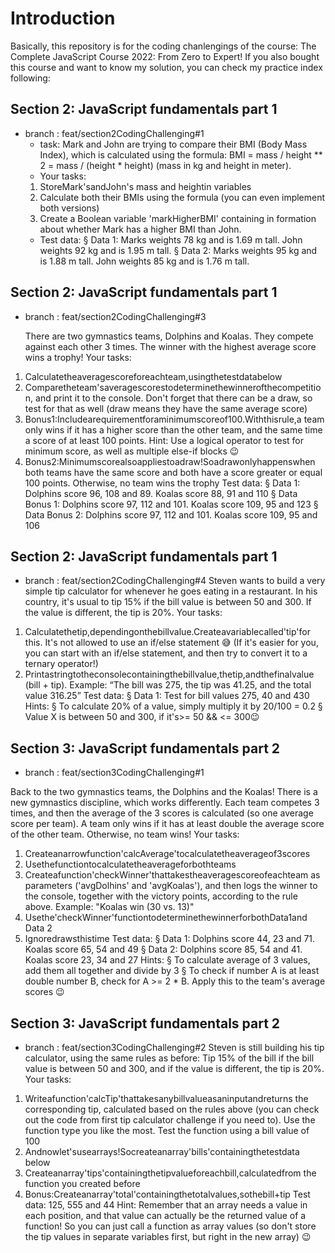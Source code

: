 # Introduction 

Basically, this repository is for the coding chanlengings of the course: The Complete JavaScript Course 2022: From Zero to Expert! If you also bought this course and want to know my solution, you can check my practice index following: 

## Section 2: JavaScript fundamentals part 1
 * branch : feat/section2CodingChallenging#1
    * task: Mark and John are trying to compare their BMI (Body Mass Index), which is calculated using the formula:
    BMI = mass / height ** 2 = mass / (height * height) (mass in kg and height in meter).
    * Your tasks:
    1. StoreMark'sandJohn's mass and heightin variables
    2. Calculate both their BMIs using the formula (you can even implement both
    versions)
    3. Create a Boolean variable 'markHigherBMI' containing in formation about
    whether Mark has a higher BMI than John.
    * Test data:
    § Data 1: Marks weights 78 kg and is 1.69 m tall. John weights 92 kg and is 1.95 m tall.
    § Data 2: Marks weights 95 kg and is 1.88 m tall. John weights 85 kg and is 1.76 m tall.
## Section 2: JavaScript fundamentals part 1
* branch : feat/section2CodingChallenging#3

   There are two gymnastics teams, Dolphins and Koalas. They compete against each other 3 times. The winner with the highest average score wins a trophy!
Your tasks:
1. Calculatetheaveragescoreforeachteam,usingthetestdatabelow
2. Comparetheteam'saveragescorestodeterminethewinnerofthecompetition,
and print it to the console. Don't forget that there can be a draw, so test for that
as well (draw means they have the same average score)
3. Bonus1:Includearequirementforaminimumscoreof100.Withthisrule,a
team only wins if it has a higher score than the other team, and the same time a score of at least 100 points. Hint: Use a logical operator to test for minimum score, as well as multiple else-if blocks 😉
4. Bonus2:Minimumscorealsoappliestoadraw!Soadrawonlyhappenswhen both teams have the same score and both have a score greater or equal 100 points. Otherwise, no team wins the trophy
Test data:
§ Data 1: Dolphins score 96, 108 and 89. Koalas score 88, 91 and 110
§ Data Bonus 1: Dolphins score 97, 112 and 101. Koalas score 109, 95 and 123 § Data Bonus 2: Dolphins score 97, 112 and 101. Koalas score 109, 95 and 106

## Section 2: JavaScript fundamentals part 1
* branch : feat/section2CodingChallenging#4
Steven wants to build a very simple tip calculator for whenever he goes eating in a restaurant. In his country, it's usual to tip 15% if the bill value is between 50 and 300. If the value is different, the tip is 20%.
Your tasks:
1. Calculatethetip,dependingonthebillvalue.Createavariablecalled'tip'for this. It's not allowed to use an if/else statement 😅 (If it's easier for you, you can start with an if/else statement, and then try to convert it to a ternary operator!)
2. Printastringtotheconsolecontainingthebillvalue,thetip,andthefinalvalue (bill + tip). Example: “The bill was 275, the tip was 41.25, and the total value 316.25”
Test data:
§ Data 1: Test for bill values 275, 40 and 430 Hints:
§ To calculate 20% of a value, simply multiply it by 20/100 = 0.2 § Value X is between 50 and 300, if it's>= 50 && <= 300😉


## Section 3: JavaScript fundamentals part 2
* branch : feat/section3CodingChallenging#1

Back to the two gymnastics teams, the Dolphins and the Koalas! There is a new gymnastics discipline, which works differently.
Each team competes 3 times, and then the average of the 3 scores is calculated (so one average score per team).
A team only wins if it has at least double the average score of the other team. Otherwise, no team wins!
Your tasks:
1. Createanarrowfunction'calcAverage'tocalculatetheaverageof3scores
2. Usethefunctiontocalculatetheaverageforbothteams
3. Createafunction'checkWinner'thattakestheaveragescoreofeachteam
as parameters ('avgDolhins' and 'avgKoalas'), and then logs the winner to the console, together with the victory points, according to the rule above. Example: "Koalas win (30 vs. 13)"
4. Usethe'checkWinner'functiontodeterminethewinnerforbothData1and Data 2
5. Ignoredrawsthistime
Test data:
§ Data 1: Dolphins score 44, 23 and 71. Koalas score 65, 54 and 49 § Data 2: Dolphins score 85, 54 and 41. Koalas score 23, 34 and 27
Hints:
§ To calculate average of 3 values, add them all together and divide by 3
§ To check if number A is at least double number B, check for A >= 2 * B.
Apply this to the team's average scores 😉

## Section 3: JavaScript fundamentals part 2
* branch : feat/section3CodingChallenging#2
Steven is still building his tip calculator, using the same rules as before: Tip 15% of the bill if the bill value is between 50 and 300, and if the value is different, the tip is 20%.
Your tasks:
1. Writeafunction'calcTip'thattakesanybillvalueasaninputandreturns the corresponding tip, calculated based on the rules above (you can check out the code from first tip calculator challenge if you need to). Use the function type you like the most. Test the function using a bill value of 100
2. Andnowlet'susearrays!Socreateanarray'bills'containingthetestdata below
3. Createanarray'tips'containingthetipvalueforeachbill,calculatedfrom the function you created before
4. Bonus:Createanarray'total'containingthetotalvalues,sothebill+tip Test data: 125, 555 and 44
Hint: Remember that an array needs a value in each position, and that value can actually be the returned value of a function! So you can just call a function as array values (so don't store the tip values in separate variables first, but right in the new array) 😉
